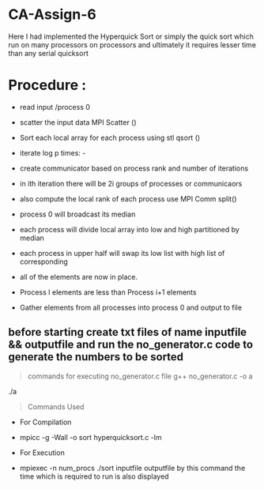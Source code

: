 # CA-Assign-6

Here I had implemented the Hyperquick Sort or simply the quick sort which run on many processors on  processors and ultimately it requires lesser time than any serial quicksort


# Procedure : 

- read input /process 0

- scatter the input data MPI Scatter ()

- Sort each local array for each process using stl qsort ()

- iterate log p times: - 

- create communicator based on process rank and number of iterations 
-    in ith iteration there will be 2i groups of processes or communicaors 
-    also compute the local rank of each process  use MPI Comm split() 
-    process 0 will broadcast its median 
- each process will divide local array into low and high partitioned by median 
- each process in upper half will swap its low list with high list of corresponding

- all of the elements are now in place.

- Process I elements are less than Process i+1 elements

- Gather elements from all processes into process 0 and output to file


## before starting create txt files of name inputfile && outputfile and run the no_generator.c code to generate the numbers to be sorted
> commands for executing no_generator.c file
g++ no_generator.c -o a

./a 

 > Commands Used
 - For Compilation 
 - mpicc -g -Wall -o sort hyperquicksort.c -lm

 - For Execution 
 - mpiexec -n num_procs ./sort inputfile outputfile
 by this command the time which is required to run is also displayed
